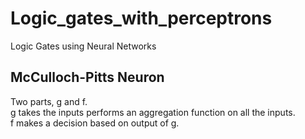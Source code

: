 # Logic_gates_with_perceptrons
Logic Gates using Neural Networks


## McCulloch-Pitts Neuron

Two parts, g and f. \
g takes the inputs performs an aggregation function on all the inputs. \
f makes a decision based on output of g.
